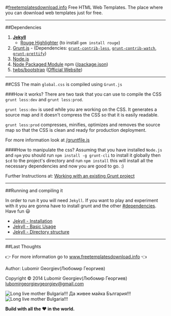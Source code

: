 #[freetemplatesdownload.info](http://freetemplatesdownload.info/)
Free HTML Web Templates. The place where you can download web templates just for free.
___

##Dependencies
1. [**Jekyll**](www.jekyllrb.com)
    * [Rouge Highlighter](https://github.com/jneen/rouge) (to install `gem install rouge`)
2. [Grunt.js](www.gruntjs.com) - (Dependencies: [`grunt-contrib-less`](https://github.com/gruntjs/grunt-contrib-less#getting-started), [`grunt-contrib-watch`](https://github.com/gruntjs/grunt-contrib-watch#getting-started), [`grunt-prettify`](https://github.com/jonschlinkert/grunt-prettify#grunt-prettify---))
3. [Node.js](www.nodejs.org)
4. [Node Packaged Module](www.npmjs.org) npm ([/package.json](https://github.com/LubomirGeorgiev/freetemplatesdownload.info/blob/master/package.json))
5. [twbs/bootstrap](https://github.com/twbs/bootstrap) ([Official Website](http://getbootstrap.co))

___
##CSS
The main `global.css` is compiled using `Grunt.js`

###How it works?
There are two task that you can use to compile the CSS `grunt less:dev` and `grunt less:prod`.

`grunt less:dev` is used while you are working on the CSS. It generates a source map and it doesn't compress the CSS so that it is easily readable.

`grunt less:prod` compresses, minifies, optimizes and removes the source map so that the CSS is clean and ready for production deployment.

For more information look at [/gruntfile.js](https://github.com/LubomirGeorgiev/freetemplatesdownload.info/blob/master/gruntfile.js)

####How to manipulate the css?
Assuming that you have installed `Node.js` and `npm` you should run `npm install -g grunt-cli` to install it globally then `$cd` to the project's directory and run `npm install` this will install all the necessary dependencies and now you are good to go.  :)

Further Instructions at: [Working with an existing Grunt project](http://gruntjs.com/getting-started#working-with-an-existing-grunt-project)

___
##Running and compiling it

In order to run it you will need `Jekyll`. If you want to play and experiment with it you are gonna have to install grunt and the other [#dependencies](https://github.com/LubomirGeorgiev/freetemplatesdownload.info#dependencies). Have fun :smiley:
 
- [Jekyll - Installation](http://jekyllrb.com/docs/installation/)
- [Jekyll - Basic Usage](http://jekyllrb.com/docs/usage/)
- [Jekyll - Directory structure](http://jekyllrb.com/docs/structure/)

___
##Last Thoughts

:point_right: For more information go to www.freetemplatesdownload.info :point_left:

Author: Lubomir Georgiev(Любомир Георгиев)

Copyright :copyright: 2014 Lubomir Georgiev(Любомир Георгиев) lubomirgeorgievgeorgiev@gmail.com

![Long live mother Bulgaria!!!](http://upload.wikimedia.org/wikipedia/commons/2/29/Icons-flag-bg.png)  Да живее майка България!!!  ![Long live mother Bulgaria!!!](http://upload.wikimedia.org/wikipedia/commons/2/29/Icons-flag-bg.png)

**Build with all the :heart: in the world.**
